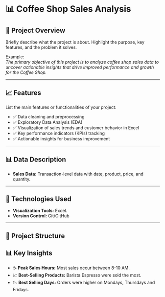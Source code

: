 # 📊 Coffee Shop Sales Analysis 

## 🚀 Project Overview
Briefly describe what the project is about. Highlight the purpose, key features, and the problem it solves.

Example:  
_The primary objective of this project is to analyze coffee shop sales data to uncover actionable insights that drive improved performance and growth for the Coffee Shop._

---

## 📈 Features
List the main features or functionalities of your project:
- ✅ Data cleaning and preprocessing  
- ✅ Exploratory Data Analysis (EDA)  
- ✅ Visualization of sales trends and customer behavior in Excel 
- ✅ Key performance indicators (KPIs) tracking  
- ✅ Actionable insights for business improvement  

---

## 📊 Data Description
- **Sales Data:** Transaction-level data with date, product, price, and quantity.   
---

## 🔧 Technologies Used
- **Visualization Tools:** Excel.
- **Version Control:** Git/GitHub  

---

## 📂 Project Structure 


## 📊 Key Insights
- ☕ **Peak Sales Hours:** Most sales occur between 8-10 AM.  
- 📈 **Best-Selling Products:** Barista Espresso were sold the most. 
- 📉 **Best Selling Days:** Orders were higher on Mondays, Thursdays and Fridays.  
